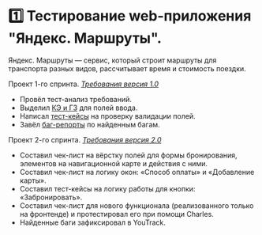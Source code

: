 # 1️⃣ Тестирование web-приложения "Яндекс. Маршруты".
Яндекс. Маршруты — сервис, который строит маршруты для транспорта разных видов, рассчитывает время и стоимость поездки. 

Проект 1-го спринта. <a href="https://disk.yandex.ru/i/5s7IQJ3etRPqpg">_Требования версия 1.0_</a>

* Провёл тест-анализ требований. 
* Выделил <a href="https://disk.yandex.ru/i/TI-qlBgDrGcs5Q">КЭ и ГЗ</a> для полей ввода.
* Написал <a href="https://disk.yandex.ru/i/0d-510DEWZldYg">тест-кейсы</a> на проверку валидации полей. 
* Завёл <a href="https://disk.yandex.ru/i/_PKEUc8OYXhqdw">баг-репорты</a> по найденным багам.

Проект 2-го спринта. <a href="https://praktikum.notion.site/74dd6e68fda34387ac4d43137a601c6e">_Требования версия 2.0_</a>
* Составил чек-лист на вёрстку полей для формы бронирования, элементов на навигационной карте и действия с ними.
* Составил чек-лист на логику окон: «Способ оплаты» и «Добавление карты».
* Составил тест-кейсы на логику работы для кнопки: «Забронировать».
* Составил чек-лист для нового функционала (реализованного только на фронтенде) и протестировал его при помощи Charles.
* Найденные баги зафиксировал в YouTrack.
